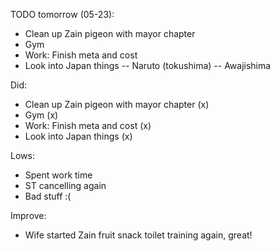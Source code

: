 TODO tomorrow (05-23):
- Clean up Zain pigeon with mayor chapter
- Gym
- Work: Finish meta and cost
- Look into Japan things
-- Naruto (tokushima)
-- Awajishima 


Did:
- Clean up Zain pigeon with mayor chapter (x)
- Gym (x)
- Work: Finish meta and cost (x)
- Look into Japan things (x)

Lows:
- Spent work time
- ST cancelling again
- Bad stuff :(

Improve:
- Wife started Zain fruit snack toilet training again, great!
